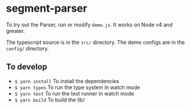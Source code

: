 # segment-parser

To try out the Parser, run or modify `demo.js`. It works on Node v4 and greater.

The typescript source is in the `src/` directory. The demo configs are in the `config/` directory.

## To develop

- `$ yarn install` To install the dependencies
- `$ yarn types` To run the type system in watch mode
- `$ yarn test` To run the test runner in watch mode
- `$ yarn build` To build the lib/
